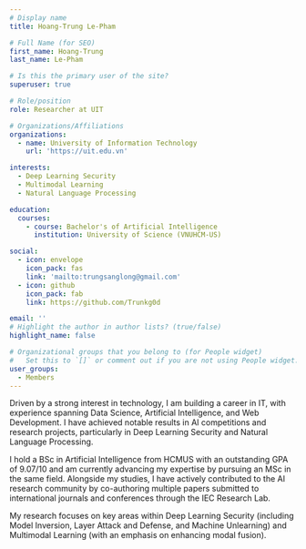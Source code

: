 ```yaml
---
# Display name
title: Hoang-Trung Le-Pham

# Full Name (for SEO)
first_name: Hoang-Trung
last_name: Le-Pham

# Is this the primary user of the site?
superuser: true

# Role/position
role: Researcher at UIT

# Organizations/Affiliations
organizations:
  - name: University of Information Technology
    url: 'https://uit.edu.vn'

interests:
  - Deep Learning Security
  - Multimodal Learning
  - Natural Language Processing

education:
  courses:
    - course: Bachelor's of Artificial Intelligence
      institution: University of Science (VNUHCM-US)

social:
  - icon: envelope
    icon_pack: fas
    link: 'mailto:trungsanglong@gmail.com'
  - icon: github
    icon_pack: fab
    link: https://github.com/Trunkg0d

email: ''
# Highlight the author in author lists? (true/false)
highlight_name: false

# Organizational groups that you belong to (for People widget)
#   Set this to `[]` or comment out if you are not using People widget.
user_groups:
  - Members
---
```


Driven by a strong interest in technology, I am building a career in IT, with experience spanning Data Science, Artificial Intelligence, and Web Development. I have achieved notable results in AI competitions and research projects, particularly in Deep Learning Security and Natural Language Processing.

I hold a BSc in Artificial Intelligence from HCMUS with an outstanding GPA of 9.07/10 and am currently advancing my expertise by pursuing an MSc in the same field. Alongside my studies, I have actively contributed to the AI research community by co-authoring multiple papers submitted to international journals and conferences through the IEC Research Lab.

My research focuses on key areas within Deep Learning Security (including Model Inversion, Layer Attack and Defense, and Machine Unlearning) and Multimodal Learning (with an emphasis on enhancing modal fusion).